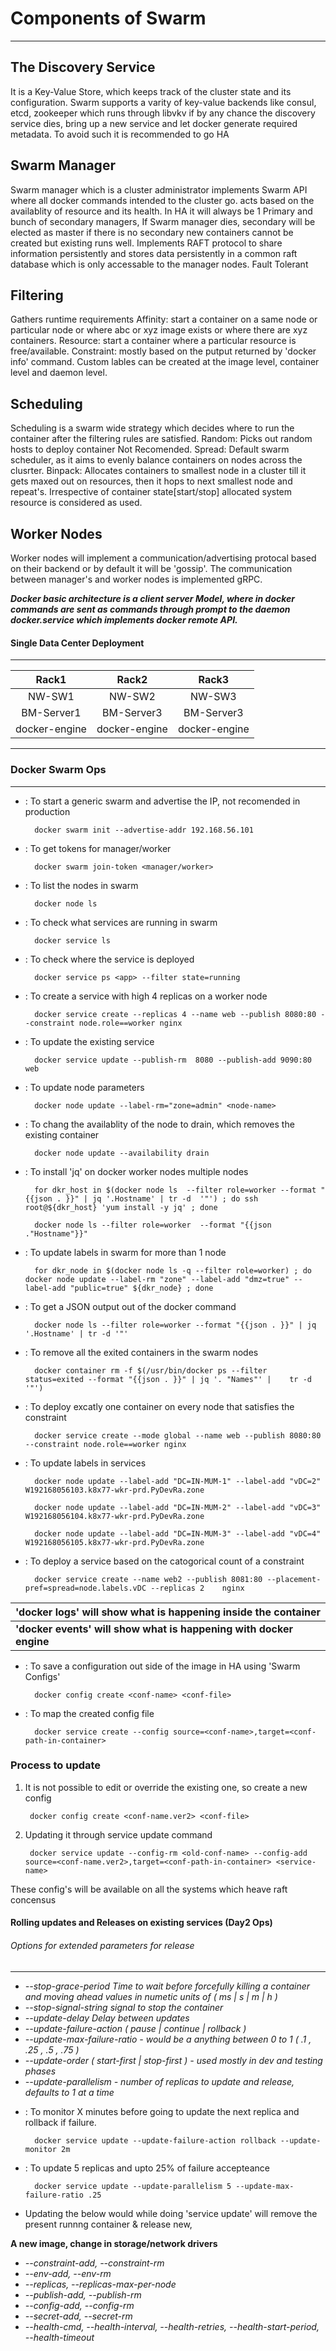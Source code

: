 # Components of Swarm #
-----------------------

The Discovery Service
----------------------
It is a Key-Value Store, which keeps track of the cluster state and its configuration.
Swarm supports a varity of key-value backends like consul, etcd, zookeeper which runs through libvkv
if by any chance the discovery service dies, bring up a new service and let docker generate required metadata.
To avoid such it is recommended to go HA

Swarm Manager
-------------
Swarm manager which is a cluster administrator implements Swarm API where all docker commands intended to the cluster go. acts based on the availablity of resource and its health.
In HA it will always be 1 Primary and bunch of secondary managers, If Swarm manager dies, 
secondary will be elected as master if there is no secondary new containers cannot be created but existing runs well.
Implements RAFT protocol to share information persistently and stores data persistently in a common raft database which is only accessable to the manager nodes. Fault Tolerant 

Filtering
---------
Gathers runtime requirements
Affinity: 	start a container on a same node or particular node or where abc or xyz image exists or where there are xyz containers.
Resource: 	start a container where a particular resource is free/available.
Constraint:	mostly based on the putput returned by 'docker info' command. 
Custom lables can be created at the image level, container level and daemon level.

Scheduling
----------
Scheduling is a swarm wide strategy which decides where to run the container after the filtering rules are satisfied.
Random:  Picks out random hosts to deploy container Not Recomended.
Spread:   Default swarm scheduler, as it aims to evenly balance containers on nodes across the clusrter.
Binpack:  Allocates containers to smallest node in a cluster till it gets maxed out on resources, then it hops to next smallest node and repeat's. Irrespective of container state[start/stop] allocated system resource is considered as used.

Worker Nodes
------------
Worker nodes will implement a communication/advertising protocal based on their backend or by default it will be 'gossip'. The communication between manager's and worker nodes is implemented gRPC.

**_Docker basic architecture is a client server Model, where in docker commands are sent as commands through prompt to the daemon docker.service which implements docker remote API._**

   #### Single Data Center Deployment ####
[^1]: Swarm Infra HA Design, recomended to deploy docker engine on different racks.

-------------------------------------------------
|   Rack1       |   Rack2       |   Rack3       |
|   :---:       |   :---:       |   :---:       |
|   NW-SW1      |   NW-SW2      |   NW-SW3      |
|   BM-Server1  |   BM-Server3  |   BM-Server3  |
| docker-engine | docker-engine | docker-engine |
-------------------------------------------------

### Docker Swarm Ops ###
------------------------
- : To start a generic swarm and advertise the IP, not recomended in production
		
		docker swarm init --advertise-addr 192.168.56.101

- : To get tokens for manager/worker
		
		docker swarm join-token <manager/worker>

- : To list the nodes in swarm
		
		docker node ls

- : To check what services are running in swarm
		
		docker service ls

- : To check where the service is deployed
		
		docker service ps <app> --filter state=running

- : To create a service with high 4 replicas on a worker node
		
		docker service create --replicas 4 --name web --publish 8080:80 --constraint node.role==worker nginx

- : To update the existing service
		
		docker service update --publish-rm  8080 --publish-add 9090:80 web

- : To update node parameters
		
		docker node update --label-rm="zone=admin" <node-name>

- : To chang the availablity of the node to drain, which removes the existing container  
		
		docker node update --availability drain

- : To install 'jq' on docker worker nodes multiple nodes
		
		for dkr_host in $(docker node ls  --filter role=worker --format "{{json . }}" | jq '.Hostname' | tr -d 	'"') ; do ssh root@${dkr_host} 'yum install -y jq' ; done
		
		docker node ls --filter role=worker  --format "{{json ."Hostname"}}"

- : To update labels in swarm for more than 1 node
		
		for dkr_node in $(docker node ls -q --filter role=worker) ; do docker node update --label-rm "zone" --label-add "dmz=true" --label-add "public=true" ${dkr_node} ; done

- : To get a JSON output out of the docker command
		
		docker node ls --filter role=worker --format "{{json . }}" | jq '.Hostname' | tr -d '"'

- : To remove all the exited containers in the swarm nodes
		
		docker container rm -f $(/usr/bin/docker ps --filter status=exited --format "{{json . }}" | jq '. "Names"' | 	tr -d '"')

- : To deploy excatly one container on every node that satisfies the constraint
		
		docker service create --mode global --name web --publish 8080:80 --constraint node.role==worker nginx

- : To update labels in services
		
		docker node update --label-add "DC=IN-MUM-1" --label-add "vDC=2" W192168056103.k8x77-wkr-prd.PyDevRa.zone
		
		docker node update --label-add "DC=IN-MUM-2" --label-add "vDC=3" W192168056104.k8x77-wkr-prd.PyDevRa.zone
		
		docker node update --label-add "DC=IN-MUM-3" --label-add "vDC=4" W192168056105.k8x77-wkr-prd.PyDevRa.zone

- : To deploy a service based on the catogorical count of a constraint
		
		docker service create --name web2 --publish 8081:80 --placement-pref=spread=node.labels.vDC --replicas 2 	nginx


|**'docker logs' will show what is happening inside the container**|
|------------------------------------------------------------------|
|**'docker events' will show what is happening with docker engine**|


- : To save a configuration out side of the image in HA using 'Swarm Configs'
		
		docker config create <conf-name> <conf-file>

- : To map the created config file 
		
		docker service create --config source=<conf-name>,target=<conf-path-in-container> 

### Process to update ###

1. It is not possible to edit or override the existing one, so create a new config
		
		docker config create <conf-name.ver2> <conf-file>

2. Updating it through service update command
		
		docker service update --config-rm <old-conf-name> --config-add source=<conf-name.ver2>,target=<conf-path-in-container> <service-name>

These config's will be available on all the systems which heave raft concensus

#### Rolling updates and Releases on existing services (Day2 Ops) ####
[^1]: "The_main_command_in_focus_is_'docker_service_update'
###### Options for extended parameters for release ######
---------------------------------------------------------

* _--stop-grace-period Time to wait before forcefully killing a container and moving ahead values in numetic units of ( ms | s | m | h )_
* _--stop-signal-string signal to stop the container_
* _--update-delay Delay between updates_
* _--update-failure-action ( pause | continue | rollback )_
* _--update-max-failure-ratio - would be a anything between 0 to 1 ( .1 , .25 , .5 , .75 )_
* _--update-order ( start-first | stop-first ) - used mostly in dev and testing phases_
* _--update-parallelism - number of replicas to update and release, defaults to 1 at a time_

- : To monitor X minutes before going to update the next replica and rollback if failure.
		
		docker service update --update-failure-action rollback --update-monitor 2m

- : To update 5 replicas and upto 25% of failure accepteance
		
		docker service update --update-parallelism 5 --update-max-failure-ratio .25

* Updating the below would while doing 'service update' will remove the present runnng container & release new,

**A new image, change in storage/network drivers**
-	_--constraint-add, --constraint-rm_
-	_--env-add, --env-rm_
-	_--replicas, --replicas-max-per-node_
-	_--publish-add, --publish-rm_
-	_--config-add, --config-rm_
-	_--secret-add, --secret-rm_
-	_--health-cmd, --health-interval, --health-retries, --health-start-period, --health-timeout_
